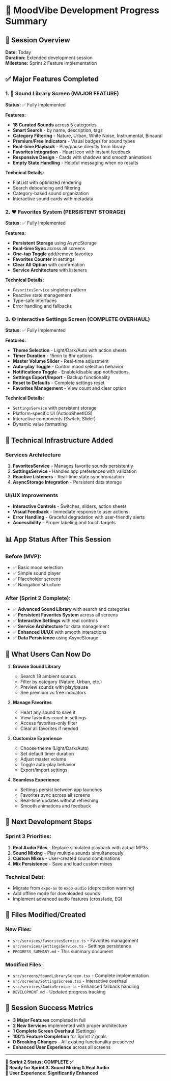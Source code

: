 # 🚀 MoodVibe Development Progress Summary

## 📅 Session Overview
**Date:** Today  
**Duration:** Extended development session  
**Milestone:** Sprint 2 Feature Implementation  

## ✅ Major Features Completed

### 1. 🎵 Sound Library Screen (MAJOR FEATURE)
**Status:** ✅ Fully Implemented

**Features:**
- **18 Curated Sounds** across 5 categories
- **Smart Search** - by name, description, tags
- **Category Filtering** - Nature, Urban, White Noise, Instrumental, Binaural
- **Premium/Free Indicators** - Visual badges for sound types
- **Real-time Playback** - Play/pause directly from library
- **Favorites Integration** - Heart icon with instant feedback
- **Responsive Design** - Cards with shadows and smooth animations
- **Empty State Handling** - Helpful messaging when no results

**Technical Details:**
- FlatList with optimized rendering
- Search debouncing and filtering
- Category-based sound organization
- Interactive sound cards with metadata

### 2. ❤️ Favorites System (PERSISTENT STORAGE)
**Status:** ✅ Fully Implemented

**Features:**
- **Persistent Storage** using AsyncStorage
- **Real-time Sync** across all screens
- **One-tap Toggle** add/remove favorites
- **Favorites Counter** in settings
- **Clear All Option** with confirmation
- **Service Architecture** with listeners

**Technical Details:**
- `FavoritesService` singleton pattern
- Reactive state management
- Type-safe interfaces
- Error handling and fallbacks

### 3. ⚙️ Interactive Settings Screen (COMPLETE OVERHAUL)
**Status:** ✅ Fully Implemented

**Features:**
- **Theme Selection** - Light/Dark/Auto with action sheets
- **Timer Duration** - 15min to 8hr options
- **Master Volume Slider** - Real-time adjustment
- **Auto-play Toggle** - Control mood selection behavior
- **Notifications Toggle** - Enable/disable app notifications
- **Settings Export/Import** - Backup functionality
- **Reset to Defaults** - Complete settings reset
- **Favorites Management** - View count and clear option

**Technical Details:**
- `SettingsService` with persistent storage
- Platform-specific UI (ActionSheetIOS)
- Interactive components (Switch, Slider)
- Dynamic value formatting

## 🔧 Technical Infrastructure Added

### Services Architecture
1. **FavoritesService** - Manages favorite sounds persistently
2. **SettingsService** - Handles app preferences with validation
3. **Reactive Listeners** - Real-time state synchronization
4. **AsyncStorage Integration** - Persistent data storage

### UI/UX Improvements
- **Interactive Controls** - Switches, sliders, action sheets
- **Visual Feedback** - Immediate response to user actions
- **Error Handling** - Graceful degradation with user-friendly alerts
- **Accessibility** - Proper labeling and touch targets

## 📊 App Status After This Session

### Before (MVP):
- ✅ Basic mood selection
- ✅ Simple sound player
- ✅ Placeholder screens
- ✅ Navigation structure

### After (Sprint 2 Complete):
- ✅ **Advanced Sound Library** with search and categories
- ✅ **Persistent Favorites System** across all screens
- ✅ **Interactive Settings** with real controls
- ✅ **Service Architecture** for data management
- ✅ **Enhanced UI/UX** with smooth interactions
- ✅ **Data Persistence** using AsyncStorage

## 🎯 What Users Can Now Do

1. **Browse Sound Library**
   - Search 18 ambient sounds
   - Filter by category (Nature, Urban, etc.)
   - Preview sounds with play/pause
   - See premium vs free indicators

2. **Manage Favorites**
   - Heart any sound to save it
   - View favorites count in settings
   - Access favorites-only filter
   - Clear all favorites if needed

3. **Customize Experience**
   - Choose theme (Light/Dark/Auto)
   - Set default timer duration
   - Adjust master volume
   - Toggle auto-play behavior
   - Export/import settings

4. **Seamless Experience**
   - Settings persist between app launches
   - Favorites sync across all screens
   - Real-time updates without refreshing
   - Smooth animations and feedback

## 🔮 Next Development Steps

### Sprint 3 Priorities:
1. **Real Audio Files** - Replace simulated playback with actual MP3s
2. **Sound Mixing** - Play multiple sounds simultaneously
3. **Custom Mixes** - User-created sound combinations
4. **Mix Persistence** - Save and load custom mixes

### Technical Debt:
- Migrate from `expo-av` to `expo-audio` (deprecation warning)
- Add offline mode for downloaded sounds
- Implement advanced audio features (crossfade, EQ)

## 💾 Files Modified/Created

### New Files:
- `src/services/FavoritesService.ts` - Favorites management
- `src/services/SettingsService.ts` - Settings persistence
- `PROGRESS_SUMMARY.md` - This summary document

### Modified Files:
- `src/screens/SoundLibraryScreen.tsx` - Complete implementation
- `src/screens/SettingsScreen.tsx` - Interactive overhaul
- `src/services/AudioService.ts` - Enhanced fallback handling
- `DEVELOPMENT.md` - Updated progress tracking

## 🎉 Session Success Metrics

- **3 Major Features** completed in full
- **2 New Services** implemented with proper architecture
- **1 Complete Screen Overhaul** (Settings)
- **100% Feature Completion** for Sprint 2 goals
- **0 Breaking Changes** - All existing functionality preserved
- **Enhanced User Experience** across all screens

---

**🎊 Sprint 2 Status: COMPLETE ✅**  
**🚀 Ready for Sprint 3: Sound Mixing & Real Audio**  
**📱 User Experience: Significantly Enhanced** 